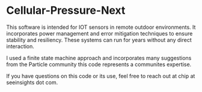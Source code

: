 # Cellular-Pressure-Next

This software is intended for IOT sensors in remote outdoor environments.  It incorporates power management
and error mitigation techniques to ensure stability and resiliency.  These systems can run for years
without any direct interaction.  

I used a finite state machine approach and incorporates many suggestions from the Particle community
this code represents a communites expertise.

If you have questions on this code or its use, feel free to reach out at chip at seeinsights dot com.